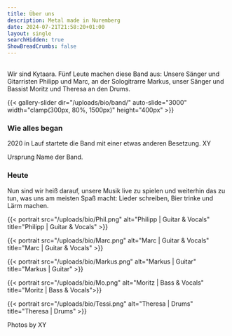 ```yaml
---
title: Über uns
description: Metal made in Nuremberg
date: 2024-07-21T21:58:20+01:00
layout: single
searchHidden: true
ShowBreadCrumbs: false
---
```


&nbsp;  
Wir sind Kytaara. Fünf Leute machen diese Band aus: Unsere Sänger und Gitarristen Philipp und Marc, an der Sologitrarre Markus, unser Sänger und Bassist Moritz und Theresa an den Drums. 

{{< gallery-slider dir="/uploads/bio/band/" auto-slide="3000" width="clamp(300px, 80%, 1500px)" height="400px" >}}  


### Wie alles began

2020 in Lauf startete die Band mit einer etwas anderen Besetzung. XY

Ursprung Name der Band.  


### Heute

Nun sind wir heiß darauf, unsere Musik live zu spielen und weiterhin das zu tun, was uns am meisten Spaß macht: Lieder schreiben, Bier trinke und Lärm machen.

{{< portrait src="/uploads/bio/Phil.png"
alt="Philipp | Guitar & Vocals" 
title="Philipp | Guitar & Vocals" >}}  

{{< portrait src="/uploads/bio/Marc.png"
alt="Marc | Guitar & Vocals" 
title="Marc | Guitar & Vocals" >}}  

{{< portrait src="/uploads/bio/Markus.png"
alt="Markus | Guitar" 
title="Markus | Guitar" >}}  

{{< portrait src="/uploads/bio/Mo.png"
alt="Moritz | Bass & Vocals" 
title="Moritz | Bass & Vocals">}}  

{{< portrait src="/uploads/bio/Tessi.png"
alt="Theresa | Drums" 
title="Theresa | Drums" >}}  

Photos by XY  